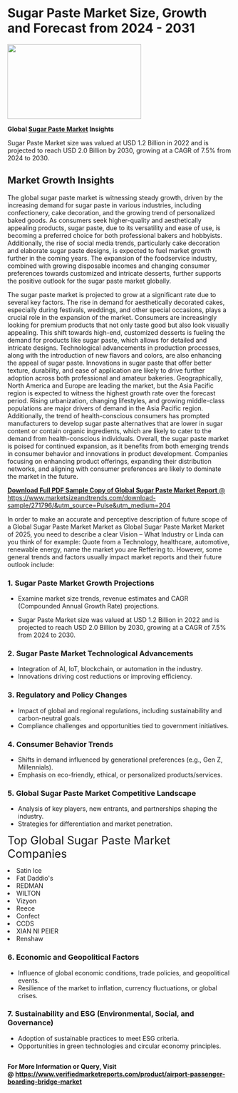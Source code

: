 <H1>Sugar Paste Market Size, Growth and Forecast from 2024 - 2031</H1><img class="aligncenter size-medium wp-image-584254" src="https://thirdeyenews.in/wp-content/uploads/2024/09/Global-Market-Research-300x168.jpeg" alt="" width="300" height="168" /><p><strong>Global&nbsp;<a href="https://www.marketsizeandtrends.com/download-sample/271796/&amp;utm_source=Pulse&amp;utm_medium=204">Sugar Paste Market</a> Insights</strong></p><p>Sugar Paste Market size was valued at USD 1.2 Billion in 2022 and is projected to reach USD 2.0 Billion by 2030, growing at a CAGR of 7.5% from 2024 to 2030.</p><p><h2>Market Growth Insights</h2> <p>The global sugar paste market is witnessing steady growth, driven by the increasing demand for sugar paste in various industries, including confectionery, cake decoration, and the growing trend of personalized baked goods. As consumers seek higher-quality and aesthetically appealing products, sugar paste, due to its versatility and ease of use, is becoming a preferred choice for both professional bakers and hobbyists. Additionally, the rise of social media trends, particularly cake decoration and elaborate sugar paste designs, is expected to fuel market growth further in the coming years. The expansion of the foodservice industry, combined with growing disposable incomes and changing consumer preferences towards customized and intricate desserts, further supports the positive outlook for the sugar paste market globally.</p> <p><a href="sample-link"></a></p> <p>The sugar paste market is projected to grow at a significant rate due to several key factors. The rise in demand for aesthetically decorated cakes, especially during festivals, weddings, and other special occasions, plays a crucial role in the expansion of the market. Consumers are increasingly looking for premium products that not only taste good but also look visually appealing. This shift towards high-end, customized desserts is fueling the demand for products like sugar paste, which allows for detailed and intricate designs. Technological advancements in production processes, along with the introduction of new flavors and colors, are also enhancing the appeal of sugar paste. Innovations in sugar paste that offer better texture, durability, and ease of application are likely to drive further adoption across both professional and amateur bakeries. Geographically, North America and Europe are leading the market, but the Asia Pacific region is expected to witness the highest growth rate over the forecast period. Rising urbanization, changing lifestyles, and growing middle-class populations are major drivers of demand in the Asia Pacific region. Additionally, the trend of health-conscious consumers has prompted manufacturers to develop sugar paste alternatives that are lower in sugar content or contain organic ingredients, which are likely to cater to the demand from health-conscious individuals. Overall, the sugar paste market is poised for continued expansion, as it benefits from both emerging trends in consumer behavior and innovations in product development. Companies focusing on enhancing product offerings, expanding their distribution networks, and aligning with consumer preferences are likely to dominate the market in the future.</p> <p><a href="more-link"></p><p><span class=""><strong>Download Full PDF Sample Copy of Global Sugar Paste Market Report</strong> @ <a href="https://www.marketsizeandtrends.com/download-sample/271796/&amp;utm_source=Pulse&amp;utm_medium=204" target="_blank">https://www.marketsizeandtrends.com/download-sample/271796/&amp;utm_source=Pulse&amp;utm_medium=204</a></span></p><p>In order to make an accurate and perceptive description of future scope of a Global&nbsp;Sugar Paste Market Market as Global&nbsp;Sugar Paste Market Market of 2025, you need to describe a clear Vision &ndash; What Industry or Linda can you think of for example: Quote from a Technology, healthcare, automotive, renewable energy, name the market you are Reffering to. However, some general trends and factors usually impact market reports and their future outlook include:</p><h3>1.&nbsp;<strong>Sugar Paste Market Growth Projections</strong></h3><ul><li>Examine market size trends, revenue estimates and CAGR (Compounded Annual Growth Rate) projections.</li><li><p>Sugar Paste Market size was valued at USD 1.2 Billion in 2022 and is projected to reach USD 2.0 Billion by 2030, growing at a CAGR of 7.5% from 2024 to 2030.</p></li></ul><h3>2.&nbsp;<strong>Sugar Paste Market Technological Advancements</strong></h3><ul><li>Integration of AI, IoT, blockchain, or automation in the industry.</li><li>Innovations driving cost reductions or improving efficiency.</li></ul><h3>3.&nbsp;<strong>Regulatory and Policy Changes</strong></h3><ul><li>Impact of global and regional regulations, including sustainability and carbon-neutral goals.</li><li>Compliance challenges and opportunities tied to government initiatives.</li></ul><h3>4.&nbsp;<strong>Consumer Behavior Trends</strong></h3><ul><li>Shifts in demand influenced by generational preferences (e.g., Gen Z, Millennials).</li><li>Emphasis on eco-friendly, ethical, or personalized products/services.</li></ul><h3>5.&nbsp;<strong>Global Sugar Paste Market Competitive Landscape</strong></h3><ul><li>Analysis of key players, new entrants, and partnerships shaping the industry.</li><li>Strategies for differentiation and market penetration.</li></ul><p data-pm-slice="1 1 []"><span style="color: inherit; font-family: inherit; font-size: 25px;">Top Global Sugar Paste Market Companies</span></p><div class="" data-test-id=""><p><li>Satin Ice</li><li> Fat Daddio's</li><li> REDMAN</li><li> WILTON</li><li> Vizyon</li><li> Reece</li><li> Confect</li><li> CCDS</li><li> XIAN NI PEIER</li><li> Renshaw</li></p></div><h3>6.&nbsp;<strong>Economic and Geopolitical Factors</strong></h3><ul><li>Influence of global economic conditions, trade policies, and geopolitical events.</li><li>Resilience of the market to inflation, currency fluctuations, or global crises.</li></ul><h3>7.&nbsp;<strong>Sustainability and ESG (Environmental, Social, and Governance)</strong></h3><ul><li>Adoption of sustainable practices to meet ESG criteria.</li><li>Opportunities in green technologies and circular economy principles.</li></ul><h2><strong style="font-size: 14px;">For More Information or Query, Visit @&nbsp;</strong><a style="background-color: #ffffff; font-size: 14px;" href="https://www.marketsizeandtrends.com/report/sugar-paste-market/" target="_blank">https://www.verifiedmarketreports.com/product/airport-passenger-boarding-bridge-market</a></h2>
